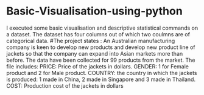 # Basic-Visualisation-using-python
I executed some basic visualisation and descriptive statistical commands on a dataset. The dataset has four columns out of which two coulmns are of categorical data.
#The project states :
An Australian manufacturing company is keen to develop new products and develop new
product line of jackets so that the company can expand into Asian markets more than before.
The data have been collected for 99 products from the market. The file includes:
PRICE: Price of the jackets in dollars.
GENDER: 1 for Female product and 2 for Male product.
COUNTRY: the country in which the jackets is produced: 1 made in China, 2 made in
Singapore and 3 made in Thailand.
COST: Production cost of the jackets in dollars
